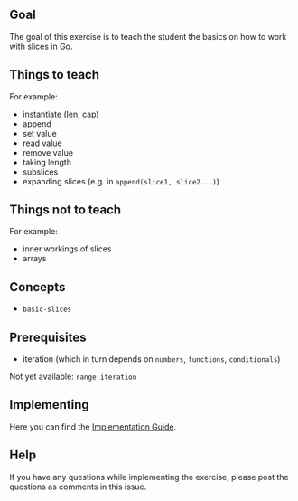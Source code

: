 ## Goal

The goal of this exercise is to teach the student the basics on how to work with slices in Go.

## Things to teach

For example:

- instantiate (len, cap)
- append
- set value
- read value
- remove value
- taking length
- subslices
- expanding slices (e.g. in `append(slice1, slice2...)`)

## Things not to teach

For example:

- inner workings of slices
- arrays

## Concepts

- `basic-slices`

## Prerequisites

- iteration (which in turn depends on `numbers`, `functions`, `conditionals`)

Not yet available: `range iteration`

## Implementing

Here you can find the [Implementation Guide](https://github.com/exercism/v3/blob/master/languages/go/docs/implementing-a-concept-exercise.md).

## Help

If you have any questions while implementing the exercise, please post the questions as comments in this issue.
